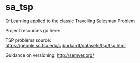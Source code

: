 # sa_tsp
Q-Learning applied to the classic Travelling Salesman Problem

Project resources go here:

TSP problems source: https://people.sc.fsu.edu/~jburkardt/datasets/tsp/tsp.html

Guidance on versioning: http://semver.org/

